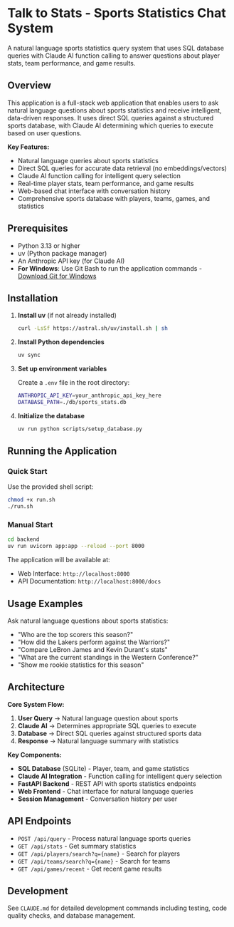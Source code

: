 # Talk to Stats - Sports Statistics Chat System

A natural language sports statistics query system that uses SQL database queries with Claude AI function calling to answer questions about player stats, team performance, and game results.

## Overview

This application is a full-stack web application that enables users to ask natural language questions about sports statistics and receive intelligent, data-driven responses. It uses direct SQL queries against a structured sports database, with Claude AI determining which queries to execute based on user questions.

**Key Features:**
- Natural language queries about sports statistics
- Direct SQL queries for accurate data retrieval (no embeddings/vectors)
- Claude AI function calling for intelligent query selection
- Real-time player stats, team performance, and game results
- Web-based chat interface with conversation history
- Comprehensive sports database with players, teams, games, and statistics

## Prerequisites

- Python 3.13 or higher
- uv (Python package manager)
- An Anthropic API key (for Claude AI)
- **For Windows**: Use Git Bash to run the application commands - [Download Git for Windows](https://git-scm.com/downloads/win)

## Installation

1. **Install uv** (if not already installed)
   ```bash
   curl -LsSf https://astral.sh/uv/install.sh | sh
   ```

2. **Install Python dependencies**
   ```bash
   uv sync
   ```

3. **Set up environment variables**
   
   Create a `.env` file in the root directory:
   ```bash
   ANTHROPIC_API_KEY=your_anthropic_api_key_here
   DATABASE_PATH=./db/sports_stats.db
   ```

4. **Initialize the database**
   ```bash
   uv run python scripts/setup_database.py
   ```

## Running the Application

### Quick Start

Use the provided shell script:
```bash
chmod +x run.sh
./run.sh
```

### Manual Start

```bash
cd backend
uv run uvicorn app:app --reload --port 8000
```

The application will be available at:
- Web Interface: `http://localhost:8000`
- API Documentation: `http://localhost:8000/docs`

## Usage Examples

Ask natural language questions about sports statistics:

- "Who are the top scorers this season?"
- "How did the Lakers perform against the Warriors?"
- "Compare LeBron James and Kevin Durant's stats"
- "What are the current standings in the Western Conference?"
- "Show me rookie statistics for this season"

## Architecture

**Core System Flow:**
1. **User Query** → Natural language question about sports
2. **Claude AI** → Determines appropriate SQL queries to execute
3. **Database** → Direct SQL queries against structured sports data
4. **Response** → Natural language summary with statistics

**Key Components:**
- **SQL Database** (SQLite) - Player, team, and game statistics
- **Claude AI Integration** - Function calling for intelligent query selection
- **FastAPI Backend** - REST API with sports statistics endpoints
- **Web Frontend** - Chat interface for natural language queries
- **Session Management** - Conversation history per user

## API Endpoints

- `POST /api/query` - Process natural language sports queries
- `GET /api/stats` - Get summary statistics
- `GET /api/players/search?q={name}` - Search for players
- `GET /api/teams/search?q={name}` - Search for teams
- `GET /api/games/recent` - Get recent game results

## Development

See `CLAUDE.md` for detailed development commands including testing, code quality checks, and database management.